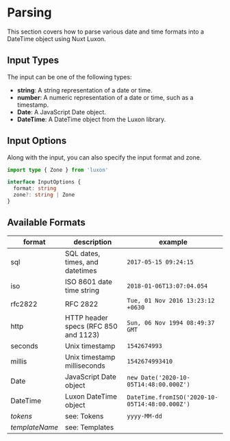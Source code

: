 # Parsing

This section covers how to parse various date and time formats into a DateTime object using Nuxt Luxon.

## Input Types

The input can be one of the following types:

- **string**: A string representation of a date or time.
- **number**: A numeric representation of a date or time, such as a timestamp.
- **Date**: A JavaScript Date object.
- **DateTime**: A DateTime object from the Luxon library.

## Input Options

Along with the input, you can also specify the input format and zone.

```ts
import type { Zone } from 'luxon'

interface InputOptions {
  format: string
  zone?: string | Zone
}
```

## Available Formats

| format         | description                          | example                                                     |
| -------------- | ------------------------------------ | ----------------------------------------------------------- |
| sql            | SQL dates, times, and datetimes      | `2017-05-15 09:24:15`                                       |
| iso            | ISO 8601 date time string            | `2018-01-06T13:07:04.054`                                   |
| rfc2822        | RFC 2822                             | `Tue, 01 Nov 2016 13:23:12 +0630`                           |
| http           | HTTP header specs (RFC 850 and 1123) | `Sun, 06 Nov 1994 08:49:37 GMT`                             |
| seconds        | Unix timestamp                       | `1542674993`                                                |
| millis         | Unix timestamp milliseconds          | `1542674993410`                                             |
| Date           | JavaScript Date object               | `new Date('2020-10-05T14:48:00.000Z')`                      |
| DateTime       | Luxon DateTime object                | `DateTime.fromISO('2020-10-05T14:48:00.000Z')`              |
| _tokens_       | see: Tokens               | `yyyy-MM-dd`                                                |
| *templateName* | see: Templates         |                                                             |

